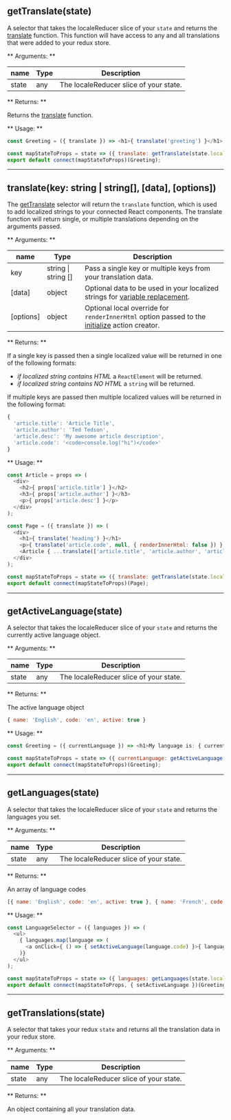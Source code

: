 ## getTranslate(state)

A selector that takes the localeReducer slice of your `state` and returns the [translate](#translatekey-string-string-data) function. This function will have access to any and all translations that were added to your redux store.

** Arguments: **

name | Type | Description
--------- | ----------| ------------
state | any | The localeReducer slice of your state.

** Returns: **

Returns the [translate](#translatekey-string-string-data) function.

** Usage: **

```javascript
const Greeting = ({ translate }) => <h1>{ translate('greeting') }</h1>

const mapStateToProps = state => ({ translate: getTranslate(state.locale) });
export default connect(mapStateToProps)(Greeting);
```


--------------------



## translate(key: string | string[], [data], [options])

The [getTranslate](#gettranslatestate) selector will return the `translate` function, which is used to add localized strings to your connected React components. The translate function will return single, or multiple translations depending on the arguments passed. 

** Arguments: **

name | Type | Description
--------- | ----------| ------------
key | string \| string [] | Pass a single key or multiple keys from your translation data.
[data] | object | Optional data to be used in your localized strings for [variable replacement]().
[options]| object | Optional local override for `renderInnerHtml` option passed to the [initialize](/action-creators/#initializelanguages-options) action creator.

** Returns: **

If a single key is passed then a single localized value will be returned in one of the following formats:

* *if localized string contains HTML* a `ReactElement` will be returned.
* *if localized string contains NO HTML* a `string` will be returned.

If multiple keys are passed then multiple localized values will be returned in the following format:

```javascript
{
  'article.title': 'Article Title',
  'article.author': 'Ted Tedson',
  'article.desc': 'My awesome article description',
  'article.code': '<code>console.log("hi")</code>'
}
```

** Usage: **

```javascript
const Article = props => (
  <div>
    <h2>{ props['article.title'] }</h2>
    <h3>{ props['article.author'] }</h3>
    <p>{ props['article.desc'] }</p>
  </div>
);

const Page = ({ translate }) => (
  <div>
    <h1>{ translate('heading') }</h1>
    <p>{ translate('article.code', null, { renderInnerHtml: false }) }
    <Article { ...translate(['article.title', 'article.author', 'article.desc'], { name: 'Ted' }) } />
  </div>
);

const mapStateToProps = state => ({ translate: getTranslate(state.locale) });
export default connect(mapStateToProps)(Page);
```


--------------------


## getActiveLanguage(state)

A selector that takes the localeReducer slice of your `state` and returns the currently active language object.

** Arguments: **

name | Type | Description
--------- | ----------| ------------
state | any | The localeReducer slice of your state.

** Returns: **

The active language object 

```javascript
{ name: 'English', code: 'en', active: true }
```

** Usage: **

```javascript
const Greeting = ({ currentLanguage }) => <h1>My language is: { currentLanguage }</h1>

const mapStateToProps = state => ({ currentLanguage: getActiveLanguage(state.locale).code });
export default connect(mapStateToProps)(Greeting);
```


--------------------


## getLanguages(state)

A selector that takes the localeReducer slice of your `state` and returns the languages you set.

** Arguments: **

name | Type | Description
--------- | ----------| ------------
state | any | The localeReducer slice of your state.

** Returns: ** 

An array of language codes 

```javascript
[{ name: 'English', code: 'en', active: true }, { name: 'French', code: 'fr', active: false }]
```

** Usage: **

```javascript
const LanguageSelector = ({ languages }) => (
  <ul>
    { languages.map(language => (
      <a onClick={ () => { setActiveLanguage(language.code) }>{ language.name }</a>
    )}
  </ul>
);

const mapStateToProps = state => ({ languages: getLanguages(state.locale) });
export default connect(mapStateToProps, { setActiveLanguage })(Greeting);
```


--------------------



## getTranslations(state)

A selector that takes your redux `state` and returns all the translation data in your redux store.

** Arguments: **

name | Type | Description
--------- | ----------| ------------
state | any | The localeReducer slice of your state.

** Returns: ** 

An object containing all your translation data.

